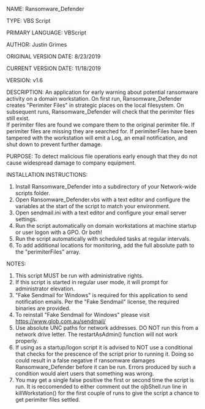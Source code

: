 NAME: Ransomware_Defender

TYPE: VBS Script

PRIMARY LANGUAGE: VBScript
 
AUTHOR: Justin Grimes

ORIGINAL VERSION DATE: 8/23/2019

CURRENT VERSION DATE: 11/18/2019

VERSION: v1.6


DESCRIPTION: An application for early warning about potential ransomware activity on a domain workstation. 
On first run, Ransomware_Defender creates "Perimiter Files" in strategic places on the local filesystem.
On subsequent runs, Ransomware_Defender will check that the perimiter files still exist.\
If perimiter files are found we compare them to the original perimiter file. 
If perimiter files are missing they are searched for. 
If perimiterFiles have been tampered with the workstation will emit a Log, an email notification, and shut down to prevent further damage.





PURPOSE: To detect malicious file operations early enough that they do not cause widespread damage to company equipment.




INSTALLATION INSTRUCTIONS: 
1. Install Ransomware_Defender into a subdirectory of your Network-wide scripts folder.
2. Open Ransomware_Defender.vbs with a text editor and configure the variables at the start of the script to match your environment.
3. Open sendmail.ini with a text editor and configure your email server settings.
4. Run the script automatically on domain workstations at machine startup or user logon with a GPO. Or both!
5. Run the script automatically with scheduled tasks at regular intervals.
6. To add additional locations for monitoring, add the full absolute path to the "perimiterFiles" array.




NOTES: 
1. This script MUST be run with administrative rights.
2. If this script is started in regular user mode, it will prompt for administrator elevation.
3. "Fake Sendmail for Windows" is required for this application to send notification emails. Per the "Fake Sendmail" license, the required binaries are provided.
4. To reinstall "Fake Sendmail for Windows" please visit  https://www.glob.com.au/sendmail/
5. Use absolute UNC paths for network addresses. DO NOT run this from a network drive letter. The restartAsAdmin() function will not work properly.
6. If using as a startup/logon script it is advised to NOT use a conditional that checks for the prescence of the script prior to running it. Doing so could result in a false negative if ransomware damages Ransomware_Defender before it can be run. Errors produced by such a condition would alert users that something was wrong.
7. You may get a single false positive the first or second time the script is run. It is reccomended to either comment out the ojbShell.run line in killWorkstation() for the first couple of runs to give the script a chance to get perimiter files settled.
